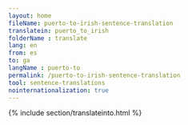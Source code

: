 ```yaml
---
layout: home
fileName: puerto-to-irish-sentence-translation
translatein: puerto_to_irish
folderName : translate
lang: en
from: es
to: ga
langName : puerto-to
permalink: /puerto-to-irish-sentence-translation
tool: sentence-translations
nointernationalization: true
---
```

{% include section/translateinto.html %}
